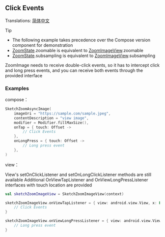 ## Click Events

Translations: [简体中文](click.zh.md)

> [!TIP]
> * The following example takes precedence over the Compose version component for demonstration
> * [ZoomState].zoomable is equivalent to [ZoomImageView].zoomable
> * [ZoomState].subsampling is equivalent to [ZoomImageView].subsampling

ZoomImage needs to receive double-click events, so it has to intercept click and long press events,
and you can receive both events through the provided interface

### Examples

compose：

```kotlin
SketchZoomAsyncImage(
    imageUri = "https://sample.com/sample.jpeg",
    contentDescription = "view image",
    modifier = Modifier.fillMaxSize(),
    onTap = { touch: Offset ->
        // Click Events
    },
    onLongPress = { touch: Offset ->
        // Long press event    
    },
)
```

view：

View's setOnClickListener and setOnLongClickListener methods are still available
Additional OnViewTapListener and OnViewLongPressListener interfaces with touch location are provided

```kotlin
val sketchZoomImageView = SketchZoomImageView(context)

sketchZoomImageView.onViewTapListener = { view: android.view.View, x: Float, y: Float ->
    // Click Events
}

sketchZoomImageView.onViewLongPressListener = { view: android.view.View, x: Float, y: Float ->
    // Long press event      
}
```

[ZoomImageView]: ../zoomimage-view/src/main/kotlin/com/github/panpf/zoomimage/ZoomImageView.kt

[ZoomImage]: ../zoomimage-compose/src/commonMain/kotlin/com/github/panpf/zoomimage/ZoomImage.kt

[ZoomState]: ../zoomimage-compose/src/commonMain/kotlin/com/github/panpf/zoomimage/compose/ZoomState.kt